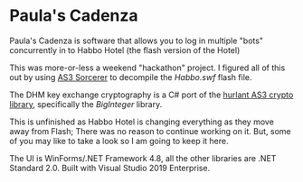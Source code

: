 
# Paula's Cadenza
Paula's Cadenza is software that allows you to log in multiple "bots" concurrently in to Habbo Hotel (the flash version of the Hotel)

This was more-or-less a weekend "hackathon" project. I figured all of this out by using [AS3 Sorcerer](https://www.as3sorcerer.com/) to decompile the *Habbo.swf* flash file.

The DHM key exchange cryptography is a C# port of the [hurlant AS3 crypto library](https://crypto.hurlant.com/demo/srcview/source/com/hurlant/math/BigInteger.as.html), specifically the *BigInteger* library.

This is unfinished as Habbo Hotel is changing everything as they move away from Flash; There was no reason to continue working on it. But, some of you may like to take a look so I am going to keep it here.

The UI is WinForms/.NET Framework 4.8, all the other libraries are .NET Standard 2.0. Built with Visual Studio 2019 Enterprise.